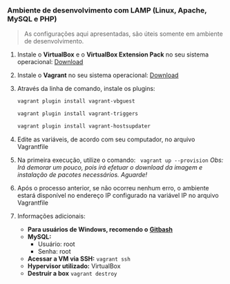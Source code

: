 ### Ambiente de desenvolvimento com LAMP (Linux, Apache, MySQL e PHP)

> As configurações aqui apresentadas, são úteis somente em ambiente de desenvolvimento. 

1. Instale o __VirtualBox__ e o __VirtualBox Extension Pack__ no seu sistema operacional: [Download][2]

1. Instale o __Vagrant__ no seu sistema operacional: [Download][3]

1. Através da linha de comando, instale os plugins:

    ```bash
    vagrant plugin install vagrant-vbguest

    vagrant plugin install vagrant-triggers

    vagrant plugin install vagrant-hostsupdater
    ```

1. Edite as variáveis, de acordo com seu computador, no arquivo Vagrantfile

1. Na primeira execução, utilize o comando: `` vagrant up --provision``
    *Obs: Irá demorar um pouco, pois irá efetuar o download da imagem e instalação de pacotes necessários. Aguarde!*
1. Após o processo anterior, se não ocorreu nenhum erro, o ambiente estará disponível no endereço IP configurado na variável IP no arquivo Vagrantfile

1. Informações adicionais:
    * __Para usuários de Windows, recomendo o__ **[Gitbash][1]**
    * __MySQL:__
        * Usuário: root
        * Senha: root
    * __Acessar a VM via SSH:__
        ``vagrant ssh``
    * __Hypervisor utilizado:__
        VirtualBox
    * __Destruir a box__
        ``vagrant destroy``


[1]: https://git-for-windows.github.io/
[2]: https://www.virtualbox.org/wiki/Downloads
[3]: https://www.vagrantup.com/downloads.html
